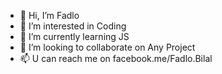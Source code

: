 - 👋 Hi, I’m Fadlo
- 👀 I’m interested in Coding
- 🌱 I’m currently learning JS
- 💞️ I’m looking to collaborate on Any Project
- 📫 U can reach me on facebook.me/Fadlo.Bilal

<!---
T-Fadlo/T-Fadlo is a ✨ special ✨ repository because its `README.md` (this file) appears on your GitHub profile.
You can click the Preview link to take a look at your changes.
--->
